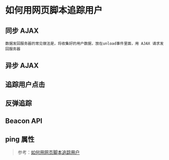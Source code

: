 # 如何用网页脚本追踪用户

## 同步 AJAX

	数据发回服务器的常见做法是，将收集好的用户数据，放在unload事件里面，用 AJAX 请求发回服务器

## 异步 AJAX


## 追踪用户点击


## 反弹追踪


## Beacon API


## ping 属性



> 参考：[如何用网页脚本追踪用户](http://www.ruanyifeng.com/blog/2019/04/user-tracking.html)
